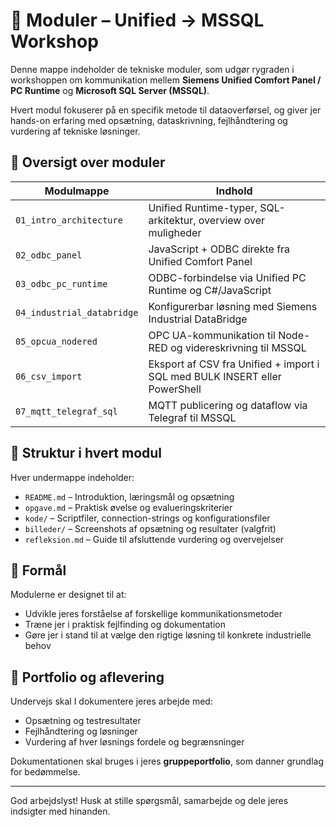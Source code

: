 # 🧱 Moduler – Unified → MSSQL Workshop

Denne mappe indeholder de tekniske moduler, som udgør rygraden i workshoppen om kommunikation mellem **Siemens Unified Comfort Panel / PC Runtime** og **Microsoft SQL Server (MSSQL)**.

Hvert modul fokuserer på en specifik metode til dataoverførsel, og giver jer hands-on erfaring med opsætning, dataskrivning, fejlhåndtering og vurdering af tekniske løsninger.

## 🧩 Oversigt over moduler

| Modulmappe | Indhold |
|------------|---------|
| `01_intro_architecture` | Unified Runtime-typer, SQL-arkitektur, overview over muligheder |
| `02_odbc_panel` | JavaScript + ODBC direkte fra Unified Comfort Panel |
| `03_odbc_pc_runtime` | ODBC-forbindelse via Unified PC Runtime og C#/JavaScript |
| `04_industrial_databridge` | Konfigurerbar løsning med Siemens Industrial DataBridge |
| `05_opcua_nodered` | OPC UA-kommunikation til Node-RED og videreskrivning til MSSQL |
| `06_csv_import` | Eksport af CSV fra Unified + import i SQL med BULK INSERT eller PowerShell |
| `07_mqtt_telegraf_sql` | MQTT publicering og dataflow via Telegraf til MSSQL |

## 📁 Struktur i hvert modul

Hver undermappe indeholder:

- `README.md` – Introduktion, læringsmål og opsætning
- `opgave.md` – Praktisk øvelse og evalueringskriterier
- `kode/` – Scriptfiler, connection-strings og konfigurationsfiler
- `billeder/` – Screenshots af opsætning og resultater (valgfrit)
- `refleksion.md` – Guide til afsluttende vurdering og overvejelser

## 🧠 Formål

Modulerne er designet til at:

- Udvikle jeres forståelse af forskellige kommunikationsmetoder
- Træne jer i praktisk fejlfinding og dokumentation
- Gøre jer i stand til at vælge den rigtige løsning til konkrete industrielle behov

## 📝 Portfolio og aflevering

Undervejs skal I dokumentere jeres arbejde med:

- Opsætning og testresultater
- Fejlhåndtering og løsninger
- Vurdering af hver løsnings fordele og begrænsninger

Dokumentationen skal bruges i jeres **gruppeportfolio**, som danner grundlag for bedømmelse.

---

God arbejdslyst! Husk at stille spørgsmål, samarbejde og dele jeres indsigter med hinanden.
